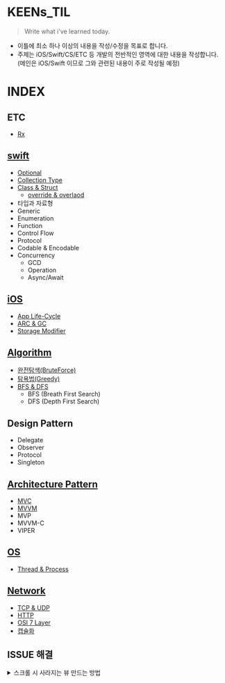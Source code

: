 # KEENs_TIL

> Write what i've learned today.
- 이틀에 최소 하나 이상의 내용을 작성/수정을 목표로 합니다.
- 주제는 iOS/Swift/CS/ETC 등 개발의 전반적인 영역에 대한 내용을 작성합니다.  
 (메인은 iOS/Swift 이므로 그와 관련된 내용이 주로 작성될 예정)

# INDEX
## ETC
- [Rx](https://github.com/keenkim1202/RxSwift_Practice)


## [swift](Swift)
- [Optional](Swift/Optional.md)
- [Collection Type](Swift/Collection_Type.md)
- [Class & Struct](https://nareunhagae.tistory.com/59)
  - [override & overlaod](Swift/Override&Overload.md)
- 타입과 자료형
- Generic
- Enumeration
- Function
- Control Flow
- Protocol
- Codable & Encodable
- Concurrency
  - GCD
  - Operation
  - Async/Await


## [iOS](iOS)
- [App Life-Cycle](iOS/appLifeCycle.md)
- [ARC & GC](iOS/ARC_vs_GC.md)
- [Storage Modifier](iOS/Storage_Modifier.md)


## [Algorithm](CS/알고리즘)
- [완전탐색(BruteForce)](CS/알고리즘/완전탐색.md)
- [탐욕법(Greedy)](CS/알고리즘/탐욕법(Greedy).md)
- [BFS  & DFS](CS/알고리즘/DFS&BFS.swift)
  - BFS (Breath First Search)
  - DFS (Depth First Search)


## Design Pattern
- Delegate
- Observer
- Protocol
- Singleton

## [Architecture Pattern](CS/아키택처패턴)
- [MVC](CS/아키택처패턴/MVC.md)
- [MVVM](CS/아키택처패턴/MVVM.md)
- MVP
- MVVM-C
- VIPER


## [OS](CS/운영체제)
- [Thread & Process](CS/운영체제/Thread&Process.md)


## [Network](CS/네트워크)
- [TCP & UDP](CS/네트워크/TCP&UDP.md)
- [HTTP](CS/네트워크/HTTP.md)
- [OSI 7 Layer](CS/네트워크/OSI_7_Layer.md)
- [캡슐화](CS/네트워크/캡슐화&역캡슐화.md)

## ISSUE 해결
<details>
 <summary> 스크롤 시 사라지는 뷰 만드는 방법 </summary>
 
 - 상단의 작은 뷰와 웹뷰로 화면이 구성되어있음
 - 아래로 스크롤을 하면 안보이고, 다시 위로 스크롤하면 보이는 뷰를 넣고 싶었음
 - view의 상단 제약조건의 contentOffset을 빼주어 구현함. (함께 있는 뷰가 UIScrollView를 상속받고 있다면 아래의 방법으로 적용 가능)
 
  ```swift
 class SomeView: UIView {
    // 변수 선언
    var topConstraint: Constraint? = nil
    ...

    // 제약조건 설정

    func setConstraints() {
      infoView.snp.makeConstraints {
        $0.leading.trailing.top.equalTo(safeArea)
        $0.height.equalTo(110)
        self.topConstraint = $0.top.equalTo(safeArea).constraint
      }
    }
 }

  // 스크롤 될 때 뷰 올라가게 하기
  extension SomeView: UIScrollViewDelegate {
   func scrollViewDidScroll(_ scrollView: UIScrollView) {
     guard let topConstraint = topConstraint else { return }

     if scrollView.contentOffset.y > 0 {
       if scrollView.contentOffset.y < 110 {
         topConstraint.update(offset: -scrollView.contentOffset.y)
       } else {
         topConstraint.update(offset: -110)
       }
     } else {
       topConstraint.update(offset: 0)
     }
   }
 }
  ```

</details>
